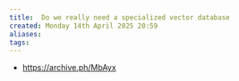 ```yaml
---
title:  Do we really need a specialized vector database
created: Monday 14th April 2025 20:59
aliases: 
tags: 
---
```

- https://archive.ph/MbAyx